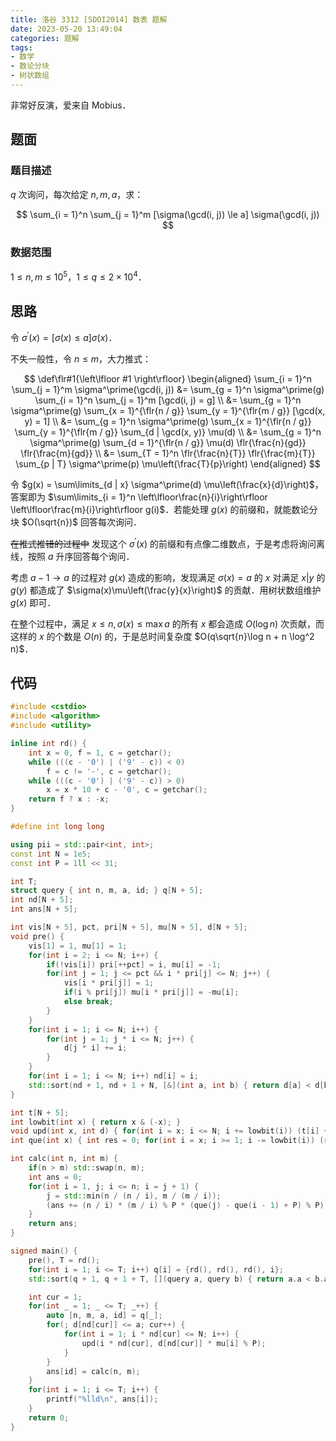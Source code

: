 ```yaml
---
title: 洛谷 3312 [SDOI2014] 数表 题解
date: 2023-05-20 13:49:04
categories: 题解
tags:
- 数学
- 数论分块
- 树状数组
---
```


非常好反演，爱来自 Mobius．

## 题面

### 题目描述

$q$ 次询问，每次给定 $n, m, a$，求：

$$
\sum_{i = 1}^n \sum_{j = 1}^m [\sigma(\gcd(i, j)) \le a] \sigma(\gcd(i, j))
$$

### 数据范围

$1 \le n, m \le {10}^5$，$1 \le q \le 2 \times {10}^4$．

<!-- more -->

## 思路

令 $\sigma^\prime(x) = [\sigma(x) \le a] \sigma(x)$．

不失一般性，令 $n \le m$，大力推式：

$$
\def\flr#1{\left\lfloor #1 \right\rfloor}
\begin{aligned}
  \sum_{i = 1}^n \sum_{j = 1}^m \sigma^\prime(\gcd(i, j))
  &= \sum_{g = 1}^n \sigma^\prime(g) \sum_{i = 1}^n \sum_{j = 1}^m [\gcd(i, j) = g] \\
  &= \sum_{g = 1}^n \sigma^\prime(g) \sum_{x = 1}^{\flr{n / g}} \sum_{y = 1}^{\flr{m / g}} [\gcd(x, y) = 1] \\
  &= \sum_{g = 1}^n \sigma^\prime(g) \sum_{x = 1}^{\flr{n / g}} \sum_{y = 1}^{\flr{m / g}} \sum_{d | \gcd(x, y)} \mu(d) \\
  &= \sum_{g = 1}^n \sigma^\prime(g) \sum_{d = 1}^{\flr{n / g}} \mu(d) \flr{\frac{n}{gd}} \flr{\frac{m}{gd}} \\
  &= \sum_{T = 1}^n \flr{\frac{n}{T}} \flr{\frac{m}{T}} \sum_{p | T} \sigma^\prime(p) \mu\left(\frac{T}{p}\right)
\end{aligned}
$$

令 $g(x) = \sum\limits_{d | x} \sigma^\prime(d) \mu\left(\frac{x}{d}\right)$，答案即为 $\sum\limits_{i = 1}^n \left\lfloor\frac{n}{i}\right\rfloor \left\lfloor\frac{m}{i}\right\rfloor g(i)$．若能处理 $g(x)$ 的前缀和，就能数论分块 $O(\sqrt{n})$ 回答每次询问．

~~在推式推错的过程中~~ 发现这个 $\sigma^\prime(x)$ 的前缀和有点像二维数点，于是考虑将询问离线，按照 $a$ 升序回答每个询问．

考虑 $a - 1 \rightarrow a$ 的过程对 $g(x)$ 造成的影响，发现满足 $\sigma(x) = a$ 的 $x$ 对满足 $x | y$ 的 $g(y)$ 都造成了 $\sigma(x)\mu\left(\frac{y}{x}\right)$ 的贡献．用树状数组维护 $g(x)$ 即可．

在整个过程中，满足 $x \le n, \sigma(x) \le \max a$ 的所有 $x$ 都会造成 $O(\log n)$ 次贡献，而这样的 $x$ 的个数是 $O(n)$ 的，于是总时间复杂度 $O(q\sqrt{n}\log n + n \log^2 n)$．

## 代码
```cpp
#include <cstdio>
#include <algorithm>
#include <utility>

inline int rd() {
	int x = 0, f = 1, c = getchar();
	while (((c - '0') | ('9' - c)) < 0)
		f = c != '-', c = getchar();
	while (((c - '0') | ('9' - c)) > 0)
		x = x * 10 + c - '0', c = getchar();
	return f ? x : -x;
}

#define int long long

using pii = std::pair<int, int>;
const int N = 1e5;
const int P = 1ll << 31;

int T;
struct query { int n, m, a, id; } q[N + 5];
int nd[N + 5];
int ans[N + 5];

int vis[N + 5], pct, pri[N + 5], mu[N + 5], d[N + 5];
void pre() {
	vis[1] = 1, mu[1] = 1;
	for(int i = 2; i <= N; i++) {
		if(!vis[i]) pri[++pct] = i, mu[i] = -1;
		for(int j = 1; j <= pct && i * pri[j] <= N; j++) {
			vis[i * pri[j]] = 1;
			if(i % pri[j]) mu[i * pri[j]] = -mu[i];
			else break;
		}
	}
	for(int i = 1; i <= N; i++) {
		for(int j = 1; j * i <= N; j++) {
			d[j * i] += i;
		}
	}
	for(int i = 1; i <= N; i++) nd[i] = i;
	std::sort(nd + 1, nd + 1 + N, [&](int a, int b) { return d[a] < d[b]; });
}

int t[N + 5];
int lowbit(int x) { return x & (-x); }
void upd(int x, int d) { for(int i = x; i <= N; i += lowbit(i)) (t[i] += d) %= P; }
int que(int x) { int res = 0; for(int i = x; i >= 1; i -= lowbit(i)) (res += t[i]) %= P; return res; }

int calc(int n, int m) {
	if(n > m) std::swap(n, m);
	int ans = 0;
	for(int i = 1, j; i <= n; i = j + 1) {
		j = std::min(n / (n / i), m / (m / i));
		(ans += (n / i) * (m / i) % P * (que(j) - que(i - 1) + P) % P) %= P;
	}
	return ans;
}

signed main() {
	pre(), T = rd();
	for(int i = 1; i <= T; i++) q[i] = {rd(), rd(), rd(), i};
	std::sort(q + 1, q + 1 + T, [](query a, query b) { return a.a < b.a; });

	int cur = 1;
	for(int _ = 1; _ <= T; _++) {
		auto [n, m, a, id] = q[_];
		for(; d[nd[cur]] <= a; cur++) {
			for(int i = 1; i * nd[cur] <= N; i++) {
				upd(i * nd[cur], d[nd[cur]] * mu[i] % P);
			}
		}
		ans[id] = calc(n, m);
	}
	for(int i = 1; i <= T; i++) {
		printf("%lld\n", ans[i]);
	}
	return 0;
}
```